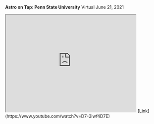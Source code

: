 

<strong>Astro on Tap: Penn State University</strong>
Virtual
June 21, 2021
<iframe width="420" height="315"
src="https://www.youtube.com/watch?v=D7-3lwf4D7E">
</iframe>
[Link](https://www.youtube.com/watch?v=D7-3lwf4D7E)
